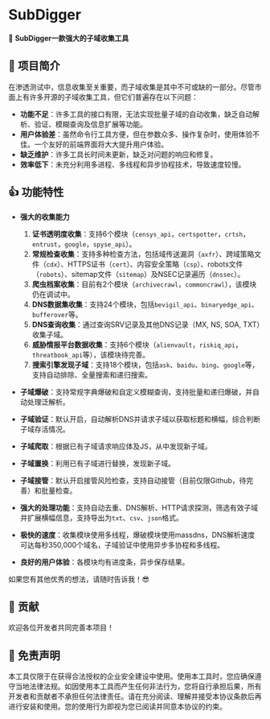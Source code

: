 # SubDigger

👊 **SubDigger一款强大的子域收集工具**

## 🎉 项目简介

在渗透测试中，信息收集至关重要，而子域收集是其中不可或缺的一部分。尽管市面上有许多开源的子域收集工具，但它们普遍存在以下问题：

- **功能不足**：许多工具的接口有限，无法实现批量子域的自动收集，缺乏自动解析、验证、模糊查询及信息扩展等功能。
- **用户体验差**：虽然命令行工具方便，但在参数众多、操作复杂时，使用体验不佳。一个友好的前端界面将大大提升用户体验。
- **缺乏维护**：许多工具长时间未更新，缺乏对问题的响应和修复。
- **效率低下**：未充分利用多进程、多线程和异步协程技术，导致速度较慢。

## 👍 功能特性

- **强大的收集能力**
  1. **证书透明度收集**：支持6个模块（`censys_api`，`certspotter`，`crtsh`，`entrust`，`google`，`spyse_api`）。
  2. **常规检查收集**：支持多种检查方法，包括域传送漏洞（`axfr`）、跨域策略文件（`cdx`）、HTTPS证书（`cert`）、内容安全策略（`csp`）、robots文件（`robots`）、sitemap文件（`sitemap`）及NSEC记录遍历（`dnssec`）。
  3. **爬虫档案收集**：目前有2个模块（`archivecrawl`，`commoncrawl`），该模块仍在调试中。
  4. **DNS数据集收集**：支持24个模块，包括`bevigil_api`、`binaryedge_api`、`bufferover`等。
  5. **DNS查询收集**：通过查询SRV记录及其他DNS记录（MX, NS, SOA, TXT）收集子域。
  6. **威胁情报平台数据收集**：支持6个模块（`alienvault`，`riskiq_api`，`threatbook_api`等），该模块待完善。
  7. **搜索引擎发现子域**：支持18个模块，包括`ask`、`baidu`、`bing`、`google`等，支持自动排除、全量搜索和递归搜索。

- **子域爆破**：支持常规字典爆破和自定义模糊查询，支持批量和递归爆破，并自动处理泛解析。

- **子域验证**：默认开启，自动解析DNS并请求子域以获取标题和横幅，综合判断子域存活情况。

- **子域爬取**：根据已有子域请求响应体及JS，从中发现新子域。

- **子域置换**：利用已有子域进行替换，发现新子域。

- **子域接管**：默认开启接管风险检查，支持自动接管（目前仅限Github，待完善）和批量检查。

- **强大的处理功能**：支持自动去重、DNS解析、HTTP请求探测，筛选有效子域并扩展横幅信息，支持导出为`txt`、`csv`、`json`格式。

- **极快的速度**：收集模块使用多线程，爆破模块使用massdns，DNS解析速度可达每秒350,000个域名，子域验证中使用异步多协程和多线程。

- **良好的用户体验**：各模块均有进度条，异步保存结果。

如果您有其他优秀的想法，请随时告诉我！😎

## 🙏 贡献

欢迎各位开发者共同完善本项目！

## 📜 免责声明

本工具仅限于在获得合法授权的企业安全建设中使用。使用本工具时，您应确保遵守当地法律法规。如因使用本工具而产生任何非法行为，您将自行承担后果，所有开发者和贡献者不承担任何法律责任。请在充分阅读、理解并接受本协议条款后再进行安装和使用。您的使用行为即视为您已阅读并同意本协议的约束。
